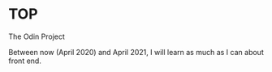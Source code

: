 # TOP
The Odin Project

Between now (April 2020) and April 2021, I will learn as much as I can about front end. 
